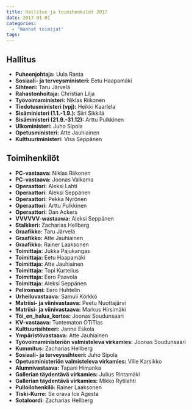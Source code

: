```yaml
---
title: Hallitus ja toimihenkilöt 2017
date: 2017-01-01
categories:
  - "Wanhat toimijat"
tags:
---
```



## Hallitus
- **Puheenjohtaja:** Uula Ranta
- **Sosiaali- ja terveysministeri:** Eetu Haapamäki
- **Sihteeri:** Taru Järvelä
- **Rahastonhoitaja:** Christian Lilja
- **Työvoimaministeri:**	Niklas Riikonen
- **Tiedotusministeri (vpj):** Heikki Kaarlela
- **Sisäministeri (1.1.-1.9.):** Siiri Sikkilä
- **Sisäministeri (21.9.-31.12):** Arttu Pulkkinen
- **Ulkoministeri:**	Juho Sipola
- **Opetusministeri:**	Atte Jauhiainen
- **Kulttuuriministeri:** Visa Seppänen


## Toimihenkilöt
- **PC-vastaava:** Niklas Riikonen
- **PC-vastaava:** Joonas Valkama
- **Operaattori:** Aleksi Lahti
- **Operaattori:** Aleksi Seppänen
- **Operaattori:** Pekka Nyrönen
- **Operaattori:** Arttu Pulkkinen
- **Operaattori:** Dan Ackers
- **VVVVVV-wastaawa:** Aleksi Seppänen
- **Stalkkeri:** Zacharias Hellberg
- **Graafikko:** Taru Järvelä
- **Graafikko:** Atte Jauhiainen
- **Graafikko:** Rainer Laaksonen
- **Toimittaja:** Jukka Pajukangas
- **Toimittaja:** Eetu Haapamäki
- **Toimittaja:** Atte Jauhiainen
- **Toimittaja:** Topi Kurtelius
- **Toimittaja:** Eero Paavola
- **Toimittaja:** Aleksi Seppänen
- **Peliromani:** Eero Huhtelin
- **Urheiluvastaava:** Samuli Körkkö
- **Matriisi- ja viinivastaava:** Peetu Nuottajärvi
- **Matriisi- ja viinivastaava:** Markus Hirsimäki
- **Töi_en_halua_kertoa:** Joonas Soudunsaari
- **KV-vastaava:** Tuntematon OTiTlas
- **Kulttuurisihteeri:** Janne Eskola
- **Ympäristövastaava:** Atte Jauhiainen
- **Työvoimaministeriön valmisteleva virkamies:** Joonas Soudunsaari
- **Kummitus:** Zacharias Hellberg
- **Sosiaali- ja terveyssihteeri:** Juho Sipola
- **Opetusministeriön valmisteleva virkamies:** Ville Karsikko
- **Alumnivastaava:** Tapani Himanka
- **Gallerian täydentävä virkamies:** Julius Rintamäki
- **Gallerian täydentävä virkamies:** Mikko Rytilahti
- **Pulloilohenkilö:** Rainer Laaksonen
- **Tiski-Kurre:** Se orava Ice Agesta
- **Sotaloordi:** Zacharias Hellberg